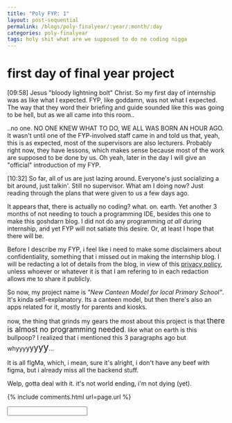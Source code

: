 ```yaml
---
title: "Poly FYP: 1"
layout: post-sequential
permalink: /blogs/poly-finalyear/:year/:month/:day
categories: poly-finalyear
tags: holy shit what are we supposed to do no coding nigga
---
```

# first day of final year project

<span class="timestamp">[09:58]</span> Jesus "bloody lightning bolt" Christ. So my first day of internship was as like what I expected. FYP, like goddamn, was not what I expected. The way that they word their briefing and guide sounded like this was going to be hell, but as we all came into this room..

..no one. NO ONE KNEW WHAT TO DO, WE ALL WAS BORN AN HOUR AGO. It wasn't until one of the FYP-involved staff came in and told us that, yeah, this is as expected, most of the supervisors are also lecturers. Probably right now, they have lessons, which makes sense because most of the work are supposed to be done by us. Oh yeah, later in the day I will give an "official" introduction of my FYP.

<span class="timestamp">[10:32]</span> So far, all of us are just lazing around. Everyone's just socializing a bit around, just talkin'. Still no supervisor. What am I doing now? Just reading through the plans that were given to us a few days ago.

It appears that, there is actually no coding? what. on. earth. Yet another 3 months of not needing to touch a programming IDE, besides this one to make this goshdarn blog. I did not do any programming _at all_ during internship, and yet FYP will not satiate this desire. Or, at least I hope that there will be. 

Before I describe my FYP, i feel like i need to make some disclaimers about confidentiality, something that i missed out in making the internship blog. I will be redacting a lot of details from the blog, in view of this [privacy policy](/privacy), unless whoever or whatever it is that I am refering to in each redaction allows me to share it publicly.

So now, my project name is _"New Canteen Model for local Primary School"_. It's kinda self-explanatory. Its a canteen model, but then there's also an apps related for it, mostly for parents and kiosks.

now, the thing that grinds my gears the most about this project is that <span style="font-size:120%;">there is almost no programming needed</span>. like what on earth is this bullpoop? I realized that i mentioned this 3 paragraphs ago but whyyy<span style="font-size:110%;">y<span style="font-size:110%;">y<span style="font-size:110%;">y<span style="font-size:110%;">y<span style="font-size:110%;">y</span></span></span></span></span>...

It is all fIgMa, which, i mean, sure it's alright, i don't have any beef with figma, but i already miss all the backend stuff.

Welp, gotta deal with it. it's not world ending, i'm not dying (yet).

<!--

<span class='disable-selection' ondblclick="this.innerHTML=''">&lt;<b>REDACTED</b>&gt;</span>

-->
{% include comments.html url=page.url %}

<input id="password-input" type="password" class="text-secret" onkeyup="unlock()" autocomplete="off">

<span class="disable-selection" id="truth" style="display:none;"></span>
